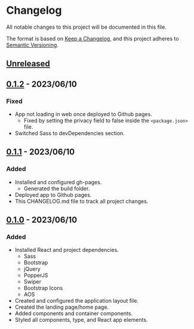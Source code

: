 # Changelog

All notable changes to this project will be documented in this file.

The format is based on [Keep a Changelog](https://keepachangelog.com/en/1.0.0/),
and this project adheres to [Semantic Versioning](https://semver.org/spec/v2.0.0.html).

## [Unreleased]

## [0.1.2] - 2023/06/10

### Fixed

- App not loading in web once deployed to Github pages.
  - Fixed by setting the privacy field to false inside the `<package.json>` file.
- Switched Sass to devDependencies section.

## [0.1.1] - 2023/06/10

### Added

- Installed and configured gh-pages.
  - Generated the build folder.
- Deployed app to Github pages.
- This CHANGELOG.md file to track all project changes.

## [0.1.0] - 2023/06/10

### Added

- Installed React and project dependencies.
  - Sass
  - Bootstrap
  - jQuery
  - PopperJS
  - Swiper
  - Bootstrap Icons
  - AOS
- Created and configured the application layout file.
- Created the landing page/home page.
- Added components and container components.
- Styled all components, type, and React app elements.

[unreleased]: https://github.com/ogre2/luminol-bootstrap-template/compare/v0.1.2...HEAD
[0.1.2]: https://github.com/ogre2/luminol-bootstrap-template/compare/v0.1.1...v0.1.2
[0.1.1]: https://github.com/ogre2/luminol-bootstrap-template/compare/v0.1.0...v0.1.1
[0.1.0]: https://github.com/ogre2/luminol-bootstrap-template/releases/tag/v0.1.0
